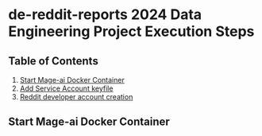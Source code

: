 # de-reddit-reports 2024 Data Engineering Project Execution Steps

## Table of Contents
1. [Start Mage-ai Docker Container](#Start-Mage-ai-Docker-Container)
2. [Add Service Account keyfile](#add-service-account-keyfile)
3. [Reddit developer account creation ](#reddit-developer-account-creation-and-configuration)


## Start Mage-ai Docker Container  
